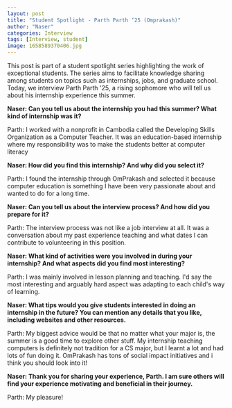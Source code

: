 ```yaml
---
layout: post
title: "Student Spotlight - Parth Parth ‘25 (Omprakash)"
author: "Naser"
categories: Interview
tags: [Interview, student]
image: 1658589370406.jpg
---
```


This post is part of a student spotlight series highlighting the work of exceptional students.  The series aims to facilitate knowledge sharing among students on topics such as internships, jobs, and graduate school.  Today, we interview Parth Parth '25, a rising sophomore who will tell us about his internship experience this summer.

**Naser: Can you tell us about the internship you had this summer?  What kind of internship was it?**


Parth: I worked with a nonprofit in Cambodia called the Developing Skills Organization as a Computer Teacher. It was an education-based internship where my responsibility was to make the students better at computer literacy




**Naser: How did you find this internship?  And why did you select it?**


Parth: I found the internship through OmPrakash and selected it because computer education is something I have been very passionate about and wanted to do for a long time.




**Naser: Can you tell us about the interview process?  And how did you prepare for it?**


Parth: The interview process was not like a job interview at all. It was a conversation about my past experience teaching and what dates I can contribute to volunteering in this position.




**Naser: What kind of activities were you involved in during your internship?  And what aspects did you find most interesting?**


Parth: I was mainly involved in lesson planning and teaching. I'd say the most interesting and arguably hard aspect was adapting to each child's way of learning.




**Naser: What tips would you give students interested in doing an internship in the future?  You can mention any details that you like, including websites and other resources.**


Parth: My biggest advice would be that no matter what your major is, the summer is a good time to explore other stuff. My internship teaching computers is definitely not tradition for a CS major, but I learnt a lot and had lots of fun doing it. OmPrakash has tons of social impact initiatives and i think you should look into it!




**Naser: Thank you for sharing your experience, Parth.  I am sure others will find your experience motivating and beneficial in their journey.**


Parth: My pleasure!



